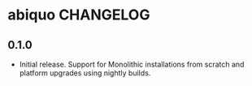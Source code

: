 abiquo CHANGELOG
================

## 0.1.0

* Initial release. Support for Monolithic installations from scratch and platform upgrades using nightly builds.
